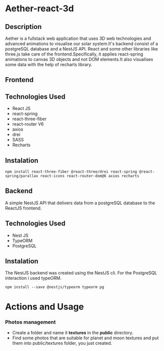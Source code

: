 # Aether-react-3d

## Description<br>

Aether is a fullstack web application that uses 3D web technologies and advanced animations to visualise our solar system.It's backend
consist of a postgreSQL database and a NestJS API. React and some other libraries like three.js take care of the frontend.Specifically, it applies react-spring animations to canvas 3D objects and not DOM elements.It also visualises some data with the help of recharts library.

## Frontend<br>
## Technologies Used<br>
* React JS
* react-spring
* react-three-fiber
* react-router V6
* axios
* drei
* SASS
* Recharts

## Instalation<br>

```
npm install react-three-fiber @react-three/drei react-spring @react-spring/parallax react-icons react-router-dom@6 axios recharts

```


## Backend<br>

A simple NestJS API that delivers data from a postgreSQL database to the ReactJS frontend.

## Technologies Used<br>
* Nest JS
* TypeORM
* PostgreSQL

## Instalation<br>
The NestJS backend was created using the NestJS cli. For the PostgreSQL interaction i used typeORM.

```
npm install --save @nestjs/typeorm typeorm pg

```


# Actions and Usage<br>

### Photos management
* Create a folder and name it **textures** in the **public** directory.<br>
* Find some photos that are suitable for planet and moon textures and put them into public/textures folder, you just created.<br>




